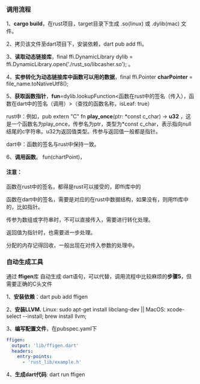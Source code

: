 ### 调用流程

1、**cargo build**，在rust项目，target目录下生成 .so(linux) 或 .dylib(mac) 文件。

2、拷贝该文件至dart项目下，安装依赖，dart pub add ffi。

3、**读取动态链接库**，final ffi.DynamicLibrary dylib = ffi.DynamicLibrary.open('./rust_so/libcasher.so'); 。

4、**实参转化为动态链接库中函数可以用的数据**，final ffi.Pointer<Utf8> **charPointer** = file_name.toNativeUtf8();

5、**获取函数指针**，**fun**=dylib.lookupFunction<函数在rust中的签名（传入），函数在dart中的签名（调用）>（查找的函数名称，isLeaf: true）

rust中：例如，pub extern "C" fn **play_once**(ptr: *const c_char) -> **u32**  ，这是一个函数名为play_once，传参名为ptr，类型为\*const c_char，表示指向null结尾的c字符串。u32为返回值类型。传参与返回值一般都是指针。

dart中：函数的签名与rust中保持一致。

6、**调用函数**。 fun(chartPoint)， 

#### 注意：

函数在rust中的签名，都得是rust可以接受的，即ffi库中的

函数在dart中的签名，需要是对应的在rust中数据结构，如果没有，则用ffi库中的，比如指针。

传参为数组或字符串时，不可以直接传入，需要进行转化处理。

返回值为指针时，也需要进一步处理。

分配的内存记得回收，一般出现在对传入参数的处理中。

### 自动生成工具

通过 **ffigen**库 自动生成 dart语句，可以代替，调用流程中比较麻烦的**步骤5**，但需要正确的C头文件

1、**安装依赖**：dart pub add ffigen

2、**安装LLVM.** Linux: sudo apt-get install libclang-dev || MacOS: xcode-select --install; brew install llvm;

3、**编写配置文件**，在pubspec.yaml下

```yaml
ffigen:
  output: 'lib/ffigen.dart'
  headers:
    entry-points:
      - 'rust_lib/example.h'
```

4、**生成dart代码**: dart run ffigen

